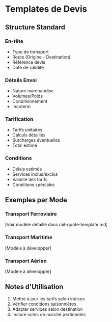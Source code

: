 # Templates de Devis

## Structure Standard

### En-tête
- Type de transport
- Route (Origine - Destination)
- Référence devis
- Date de validité

### Détails Envoi
- Nature marchandise
- Volumes/Poids
- Conditionnement
- Incoterm

### Tarification
- Tarifs unitaires
- Calculs détaillés
- Surcharges éventuelles
- Total estimé

### Conditions
- Délais estimés
- Services inclus/exclus
- Validité des tarifs
- Conditions spéciales

## Exemples par Mode

### Transport Ferroviaire
[Voir modèle détaillé dans rail-quote-template.md]

### Transport Maritime
[Modèle à développer]

### Transport Aérien
[Modèle à développer]

## Notes d'Utilisation
1. Mettre à jour les tarifs selon indices
2. Vérifier conditions saisonnières
3. Adapter services selon destination
4. Inclure notes de marché pertinentes